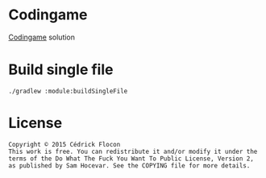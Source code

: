 # Codingame
[Codingame](http://codingame.com/) solution

# Build single file
`./gradlew :module:buildSingleFile`

# License
    Copyright © 2015 Cédrick Flocon
    This work is free. You can redistribute it and/or modify it under the
    terms of the Do What The Fuck You Want To Public License, Version 2,
    as published by Sam Hocevar. See the COPYING file for more details.
